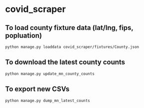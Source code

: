 # covid_scraper

## To load county fixture data (lat/lng, fips, popluation)
```
python manage.py loaddata covid_scraper/fixtures/County.json
```

## To download the latest county counts
```
python manage.py update_mn_county_counts
```

## To export new CSVs
```
python manage.py dump_mn_latest_counts
```
